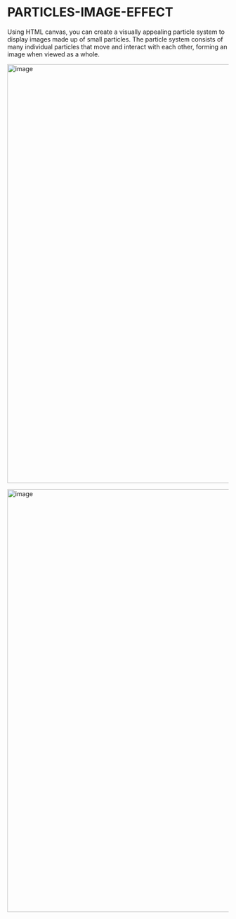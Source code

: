 # PARTICLES-IMAGE-EFFECT
Using HTML canvas, you can create a visually appealing particle system to display images made up of small particles. The particle system consists of many individual particles that move and interact with each other, forming an image when viewed as a whole.

<img width="951" alt="image" src="https://github.com/Amit22012/PARTICLES-IMAGE-EFFECT/assets/97590162/137768b2-9e81-49b7-a53c-55fe01b76a18">
<p></p>
<img width="960" alt="image" src="https://github.com/Amit22012/PARTICLES-IMAGE-EFFECT/assets/97590162/4584dac3-0ba1-4c82-968a-cb78aeeb1450">
